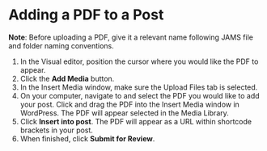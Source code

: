 # Adding a PDF to a Post

**Note**: Before uploading a PDF, give it a relevant name following JAMS file and folder naming conventions.

1. In the Visual editor, position the cursor where you would like the PDF to appear. 
2. Click the **Add Media** button.
3. In the Insert Media window, make sure the Upload Files tab is selected.
4. On your computer, navigate to and select the PDF you would like to add your post. Click and drag the PDF into the Insert Media window in WordPress. The PDF will appear selected in the Media Library.
5. Click **Insert into post**. The PDF will appear as a URL within shortcode brackets in your post.
6. When finished, click **Submit for Review**. 

